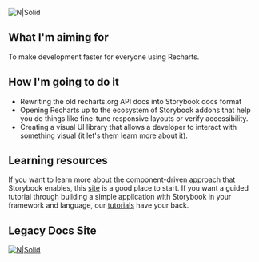 ![N|Solid](https://i.imgur.com/JejZsT9.png)
## What I'm aiming for
To make development faster for everyone using Recharts.

## How I'm going to do it
* Rewriting the old recharts.org API docs into Storybook docs format
* Opening Recharts up to the ecosystem of Storybook addons that help you do things like fine-tune responsive layouts or verify accessibility.
* Creating a visual UI library that allows a developer to interact with something visual (it let's them learn more about it).

## Learning resources
If you want to learn more about the component-driven approach that Storybook enables, this [site](https://www.componentdriven.org/) is a good place to start.
If you want a guided tutorial through building a simple application with Storybook in your framework and language, our [tutorials](https://storybook.js.org/tutorials/) have your back.

## Legacy Docs Site
[![N|Solid](https://i.imgur.com/7av4GlE.png)](https://recharts.org/en-US/api)
